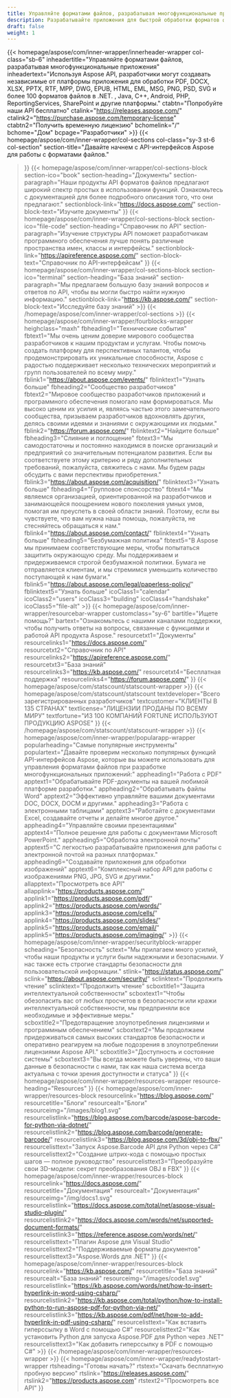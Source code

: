 ```yaml
---
title: Управляйте форматами файлов, разрабатывая многофункциональные приложения
description: Разрабатывайте приложения для быстрой обработки форматов файлов, используя API-интерфейсы Aspose для .NET, Java, C++, Android, PHP, ReportingServices и других платформ.
draft: false
weight: 1
---
```

{{< homepage/aspose/com/inner-wrapper/innerheader-wrapper col-class="sb-6"
inheadertitle="Управляйте форматами файлов, разрабатывая многофункциональные приложения"
inheadertext="Используя Aspose API, разработчики могут создавать независимые от платформы приложения для обработки PDF, DOCX, XLSX, PPTX, RTF, MPP, DWG, EPUB, HTML, EML, MSG, PNG, PSD, SVG и более 100 форматов файлов в .NET. , Java, C++, Android, PHP, ReportingServices, SharePoint и другие платформы."
ctabtn="Попробуйте наши API бесплатно"
ctalink="https://releases.aspose.com/"
ctalink2="https://purchase.aspose.com/temporary-license"
ctabtn2="Получить временную лицензию"
bchomelink="/"
bchome="Дом"
bcpage="Разработчики" >}}
{{< homepage/aspose/com/inner-wrapper/col-sections
col-class="sy-3 st-6 col-section"
section-title="Давайте начнем с API-интерфейсов Aspose для работы с форматами файлов."
>}}
{{< homepage/aspose/com/inner-wrapper/col-sections-block section-ico="book"
section-heading="Документы"
section-paragraph="Наши продукты API форматов файлов предлагают широкий спектр простых в использовании функций. Ознакомьтесь с документацией для более подробного описания того, что они предлагают."
sectionblock-link="https://docs.aspose.com/"
section-block-text="Изучите документы"
>}}
{{< homepage/aspose/com/inner-wrapper/col-sections-block section-ico="file-code"
section-heading="Справочник по API"
section-paragraph="Изучение структуры API поможет разработчикам программного обеспечения лучше понять различные пространства имен, классы и интерфейсы."
sectionblock-link="https://apireference.aspose.com/"
section-block-text="Справочник по API-интерфейсам"
>}}
{{< homepage/aspose/com/inner-wrapper/col-sections-block
section-ico="terminal"
section-heading="База знаний"
section-paragraph="Мы предлагаем большую базу знаний вопросов и ответов по API, чтобы вы могли быстро найти нужную информацию."
sectionblock-link="https://kb.aspose.com/"
section-block-text="Исследуйте базу знаний" >}}
{{< /homepage/aspose/com/inner-wrapper/col-sections >}}
 {{< homepage/aspose/com/inner-wrapper/fourblocks-wrapper
 heighclass="maxh"
 fbheading1="Технические события"
 fbtext1="Мы очень ценим доверие мирового сообщества разработчиков к нашим продуктам и услугам. Чтобы помочь создать платформу для перспективных талантов, чтобы продемонстрировать их уникальные способности, Aspose с радостью поддерживает несколько технических мероприятий и групп пользователей по всему миру."
 fblink1="https://about.aspose.com/events/"
 fblinktext1="Узнать больше"
 fbheading2="Сообщество разработчиков"
 fbtext2="Мировое сообщество разработчиков приложений и программного обеспечения помогало нам формироваться. Мы высоко ценим их усилия и, являясь частью этого замечательного сообщества, призываем разработчиков вдохновлять других, делясь своими идеями и знаниями с окружающими их людьми."
 fblink2="https://forum.aspose.com/"
 fblinktext2="Найдите больше"
 fbheading3="Слияние и поглощение"
 fbtext3="Мы самодостаточны и постоянно находимся в поиске организаций и предприятий со значительным потенциалом развития. Если вы соответствуете этому критерию и ряду дополнительных требований, пожалуйста, свяжитесь с нами. Мы будем рады обсудить с вами перспективы приобретения."
 fblink3="https://about.aspose.com/acquisition/"
 fblinktext3="Узнать больше"
 fbheading4="Групповое спонсорство"
 fbtext4="Мы являемся организацией, ориентированной на разработчиков и занимающейся поощрением нового поколения умных умов, помогая им преуспеть в своей области знаний. Поэтому, если вы чувствуете, что вам нужна наша помощь, пожалуйста, не стесняйтесь обращаться к нам."
 fblink4="https://about.aspose.com/contact/"
 fblinktext4="Узнать больше"
 fbheading5="Безбумажная политика"
 fbtext5="В Aspose мы принимаем соответствующие меры, чтобы попытаться защитить окружающую среду. Мы поддерживаем и придерживаемся строгой безбумажной политики. Бумага не отправляется клиентам, и мы стремимся уменьшить количество поступающей к нам бумаги."
 fblink5="https://about.aspose.com/legal/paperless-policy/"
 fblinktext5="Узнать больше"
 icoClass1="calendar" icoClass2="users" icoClass3="building" icoClass4="handshake" icoClass5="file-alt" >}} 
 {{< homepage/aspose/com/inner-wrapper/resourcebar-wrapper customclass="sy-6"
 bartitle="Ищете помощь?"
 bartext="Ознакомьтесь с нашими каналами поддержки, чтобы получить ответы на вопросы, связанные с функциями и работой API продукта Aspose."
 resourcetxt1="Документы"
 resourcelinks1="https://docs.aspose.com/"
 resourcetxt2="Справочник по API"
 resourcelinks2="https://apireference.aspose.com/"
 resourcetxt3="База знаний"
 resourcelinks3="https://kb.aspose.com/"
 resourcetxt4="Бесплатная поддержка"
 resourcelinks4="https://forum.aspose.com/"
 >}}
 {{< homepage/aspose/com/statscount/statscount-wrapper >}}
{{< homepage/aspose/com/statscount/statscount
textdeveloper="Всего зарегистрированных разработчиков"
textcustomer="КЛИЕНТЫ В 135 СТРАНАХ"
textlicense="ЛИЦЕНЗИИ ПРОДАНЫ ПО ВСЕМУ МИРУ"
textfortune="ИЗ 100 КОМПАНИЙ FORTUNE ИСПОЛЬЗУЮТ ПРОДУКЦИЮ ASPOSE"
>}}
{{< /homepage/aspose/com/statscount/statscount-wrapper >}}
{{< homepage/aspose/com/inner-wrapper/popularapp-wrapper
popularheading="Самые популярные инструменты"
populartext="Давайте проверим несколько популярных функций API-интерфейсов Aspose, которые вы можете использовать для управления форматами файлов при разработке многофункциональных приложений:"
appheading1="Работа с PDF"
apptext1="Обрабатывайте PDF-документы на вашей любимой платформе разработки."
appheading2="Обрабатывать файлы Word"
apptext2="Эффективно управляйте вашими документами DOC, DOCX, DOCM и другими."
appheading3="Работа с электронными таблицами"
apptext3="Работайте с документами Excel, создавайте отчеты и делайте многое другое."
appheading4="Управляйте своими презентациями"
apptext4="Полное решение для работы с документами Microsoft PowerPoint."
appheading5="Обработка электронной почты"
apptext5="С легкостью разрабатывайте приложения для работы с электронной почтой на разных платформах."
appheading6="Создавайте приложения для обработки изображений"
apptext6="Комплексный набор API для работы с изображениями PNG, JPG, SVG и другими."
allapptext="Просмотреть все API"
allapplink="https://products.aspose.com/" applink1="https://products.aspose.com/pdf/" applink2="https://products.aspose.com/words/" applink3="https://products.aspose.com/cells/" applink4="https://products.aspose.com/slides/" applink5="https://products.aspose.com/email/" applink5="https://products.aspose.com/imaging/" >}}
{{< homepage/aspose/com/inner-wrapper/securityblock-wrapper
scheading="Безопасность"
sctext="Мы прилагаем много усилий, чтобы наши продукты и услуги были надежными и безопасными. У нас также есть строгие стандарты безопасности для пользовательской информации."
stlink="https://status.aspose.com/"  sclink="https://about.aspose.com/security/"
sclinktext="Продолжить чтение"
sclinktext="Продолжить чтение"
scboxtitle1="Защита интеллектуальной собственности"
scboxtext1="Чтобы обезопасить вас от любых просчетов в безопасности или кражи интеллектуальной собственности, мы предприняли все необходимые и эффективные меры."
scboxtitle2="Предотвращение злоупотребления лицензиями и программным обеспечением"
scboxtext2="Мы продолжаем придерживаться самых высоких стандартов безопасности и оперативно реагируем на любые подозрения в злоупотреблении лицензиями Aspose API."
scboxtitle3="Доступность и состояние системы"
scboxtext3="Вы всегда можете быть уверены, что ваши данные в безопасности с нами, так как наша система всегда актуальна с точки зрения доступности и статуса"
>}}
{{< homepage/aspose/com/inner-wrapper/resources-wrapper
resource-heading="Resources"
>}}
{{< homepage/aspose/com/inner-wrapper/resources-block resourcelink="https://blog.aspose.com/"
resourcetitle="Блоги"
resourcealt="Блоги"
resourceimg="/images/blog1.svg"
resourcelistlink="https://blog.aspose.com/barcode/aspose-barcode-for-python-via-dotnet/"
resourcelistlink2="https://blog.aspose.com/barcode/generate-barcode/"
resourcelistlink3="https://blog.aspose.com/3d/obj-to-fbx/"
resourcelisttext="Запуск Aspose.Barcode API для Python через C#"
resourcelisttext2="Создание штрих-кода с помощью простых шагов — полное руководство"
resourcelisttext3="Преобразуйте свои 3D-модели: секрет преобразования OBJ в FBX"
>}}
{{< homepage/aspose/com/inner-wrapper/resources-block
resourcelink="https://docs.aspose.com/"
resourcetitle="Документация"
resourcealt="Документация"
resourceimg="/img/docs1.svg"
resourcelistlink="https://docs.aspose.com/total/net/aspose-visual-studio-plugin/"
resourcelistlink2="https://docs.aspose.com/words/net/supported-document-formats/"
resourcelistlink3="https://reference.aspose.com/words/net/"
resourcelisttext="Плагин Aspose для Visual Studio"
resourcelisttext2="Поддерживаемые форматы документов"
resourcelisttext3="Aspose.Words для .NET"
>}}
{{< homepage/aspose/com/inner-wrapper/resources-block
resourcelink="https://kb.aspose.com/"
resourcetitle="База знаний"
resourcealt="База знаний"
resourceimg="/images/code1.svg"
resourcelistlink="https://kb.aspose.com/words/net/how-to-insert-hyperlink-in-word-using-csharp/"
resourcelistlink2="https://kb.aspose.com/total/python/how-to-install-python-to-run-aspose-pdf-for-python-via-net/"
resourcelistlink3="https://kb.aspose.com/pdf/net/how-to-add-hyperlink-in-pdf-using-csharp/"
resourcelisttext="Как вставить гиперссылку в Word с помощью C#"
resourcelisttext2="Как установить Python для запуска Aspose.PDF для Python через .NET"
resourcelisttext3="Как добавить гиперссылку в PDF с помощью C#" >}}
{{< /homepage/aspose/com/inner-wrapper/resources-wrapper >}}
{{< homepage/aspose/com/inner-wrapper/readytostart-wrapper
rtsheading="Готовы начать?"
rtstext="Скачать бесплатную пробную версию"
rtslink="https://releases.aspose.com/"
rtslink2="https://products.aspose.com"
rtstext2="Просмотреть все API"
>}}
